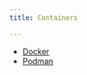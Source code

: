 ```yaml
---
title: Containers

---
```


* [Docker](/wiki/containers/docker)
* [Podman](/wiki/containers/podman)